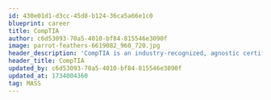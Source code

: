 ```yaml
---
id: 430e01d1-d3cc-45d8-b124-36ca5a66e1c0
blueprint: career
title: CompTIA
author: c6d53093-70a5-4010-bf84-815546e3090f
image: parrot-feathers-6619082_960_720.jpg
header_description: 'CompTIA is an industry-recognized, agnostic certification organisation offering certifications covering various aspects of IT including cybersecurity, networking, cloud computing, and IT support.'
header_title: CompTIA
updated_by: c6d53093-70a5-4010-bf84-815546e3090f
updated_at: 1734004360
tag: MASS
---
```

